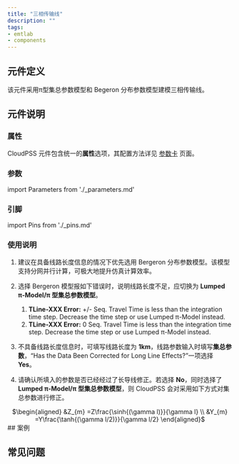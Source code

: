 ```yaml
---
title: "三相传输线"
description: ""
tags:
- emtlab
- components
---
```


## 元件定义

该元件采用π型集总参数模型和 Begeron 分布参数模型建模三相传输线。

## 元件说明

### 属性

CloudPSS 元件包含统一的**属性**选项，其配置方法详见 [参数卡](docs/documents/software/10-xstudio/20-simstudio/40-workbench/20-function-zone/30-design-tab/30-param-panel/index.md) 页面。

### 参数

import Parameters from './_parameters.md'

<Parameters/>

### 引脚

import Pins from './_pins.md'

<Pins/>

### 使用说明

1. 建议在具备线路长度信息的情况下优先选用 Bergeron 分布参数模型。该模型支持分网并行计算，可极大地提升仿真计算效率。
2. 选择 Bergeron 模型报如下错误时，说明线路长度不足，应切换为 **Lumped π-Model/π 型集总参数模型**。

   1. **TLine-XXX Error:** +/- Seq. Travel Time is less than the integration time step. Decrease the time step or use Lumped π-Model instead. 
   2. **TLine-XXX Error:** 0 Seq. Travel Time is less than the integration time step. Decrease the time step or use Lumped π-Model instead. 

3. 不具备线路长度信息时，可填写线路长度为 **1km**，线路参数输入时填写**集总参数**，“Has the Data Been Corrected for Long Line Effects?”一项选择 **Yes**。
4. 请确认所填入的参数是否已经经过了长导线修正。若选择 **No**，同时选择了 **Lumped π-Model/π 型集总参数模型**，则 CloudPSS 会对采用如下方式对集总参数进行修正。  

<center>
$\begin{aligned}
&Z_{m} =Z\frac{\sinh{(\gamma l)}}{\gamma l} \\
&Y_{m} =Y\frac{\tanh{(\gamma l/2)}}{\gamma l/2} 
\end{aligned}$
</center>
## 案例

## 常见问题
